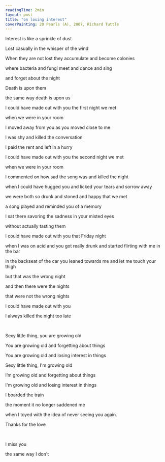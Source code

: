 ```yaml
---
readingTime: 2min
layout: post
title: "on losing interest"
coverPainting: 20 Pearls (A), 2007, Richard Tuttle
---
```


Interest is like a sprinkle of dust

Lost casually in the whisper of the wind

When they are not lost they accumulate and become colonies

where bacteria and fungi meet and dance and sing

and forget about the night

Death is upon them

the same way death is upon us

I could have made out with you the first night we met

when we were in your room

I moved away from you as you moved close to me

I was shy and killed the conversation

I paid the rent and left in a hurry

I could have made out with you the second night we met

when we were in your room

I commented on how sad the song was and killed the night

when I could have hugged you and licked your tears and sorrow away

we were both so drunk and stoned and happy that we met

a song played and reminded you of a memory

I sat there savoring the sadness in your misted eyes

without actually tasting them

I could have made out with you that Friday night

when I was on acid and you got really drunk and started flirting with me in the bar

in the backseat of the car you leaned towards me and let me touch your thigh

but that was the wrong night

and then there were the nights

that were not the wrong nights

I could have made out with you

I always killed the night too late

<br>

Sexy little thing, you are growing old

You are growing old and forgetting about things

You are growing old and losing interest in things

Sexy little thing, I'm growing old

I’m growing old and forgetting about things

I'm growing old and losing interest in things

I boarded the train

the moment it no longer saddened me

when I toyed with the idea of never seeing you again.

Thanks for the love

<br/>

I miss you

the same way I don't

